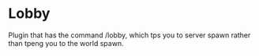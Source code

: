 # Lobby
Plugin that has the command /lobby, which tps you to server spawn rather than tpeng you to the world spawn.
